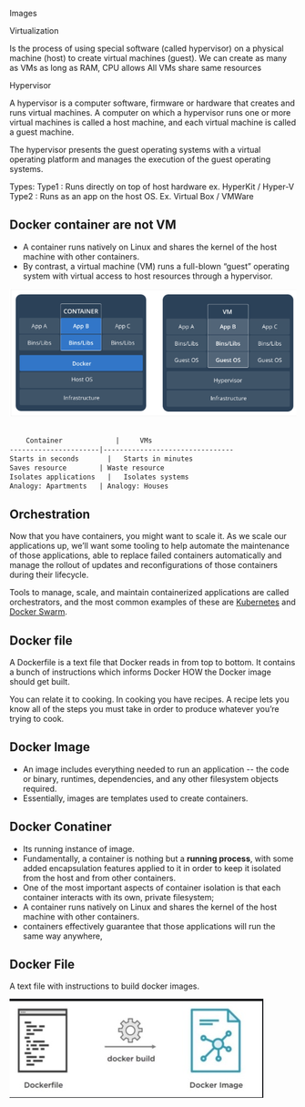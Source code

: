 

Images

Virtualization

Is the process of using special software (called hypervisor) on a physical machine (host) to create virtual machines (guest).
We can create as many as VMs as long as RAM, CPU allows
All VMs share same resources 

Hypervisor

A hypervisor is a computer software, firmware or hardware that creates and runs virtual machines. A computer on which a hypervisor runs one or more virtual machines is called a host machine, and each virtual machine is called a guest machine.

The hypervisor presents the guest operating systems with a virtual operating platform and manages the execution of the guest operating systems.

Types:
Type1 : Runs directly on top of host hardware ex. HyperKit / Hyper-V
Type2 : Runs as an app on the host OS. Ex. Virtual Box / VMWare


## Docker container are not VM

- A container runs natively on Linux and shares the kernel of the host machine with other containers.
- By contrast, a virtual machine (VM) runs a full-blown “guest” operating system with virtual access to host resources through a hypervisor.

![doc](assets/containerVsVm.png)

```

	Container	          |		VMs
----------------------|--------------------------------
Starts in seconds	    | 	Starts in minutes
Saves resource	      |	Waste resource
Isolates applications	|	Isolates systems
Analogy: Apartments	  |	Analogy: Houses

```

## Orchestration

Now that you have containers, you might want to scale it. As we scale our applications up, we’ll want some tooling to help automate the maintenance of those applications, able to replace failed containers automatically and manage the rollout of updates and reconfigurations of those containers during their lifecycle.

Tools to manage, scale, and maintain containerized applications are called orchestrators, and the most common examples of these are [Kubernetes](https://kubernetes.io/) and [Docker Swarm](https://docs.docker.com/engine/swarm/). 

## Docker file

A Dockerfile is a text file that Docker reads in from top to bottom. It contains a bunch of instructions which informs Docker HOW the Docker image should get built.

You can relate it to cooking. In cooking you have recipes. A recipe lets you know all of the steps you must take in order to produce whatever you’re trying to cook.


## Docker Image

- An image includes everything needed to run an application -- the code or binary, runtimes, dependencies, and any other filesystem objects required.
- Essentially, images are templates used to create containers.

## Docker Conatiner

- Its running instance of image. 
- Fundamentally, a container is nothing but a **running process**, with some added encapsulation features applied to it in order to keep it isolated from the host and from other containers.
- One of the most important aspects of container isolation is that each container interacts with its own, private filesystem; 
- A container runs natively on Linux and shares the kernel of the host machine with other containers.
- containers effectively guarantee that those applications will run the same way anywhere,



## Docker File 

A text file with instructions to build docker images.

![docker-file.png](assets/docker-file.png)